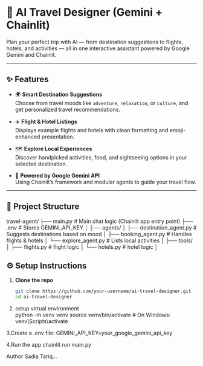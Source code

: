 # 🧳 AI Travel Designer (Gemini + Chainlit)

Plan your perfect trip with AI — from destination suggestions to flights, hotels, and activities — all in one interactive assistant powered by Google Gemini and Chainlit.

---

## ✨ Features

- 🌍 **Smart Destination Suggestions**  
  Choose from travel moods like `adventure`, `relaxation`, or `culture`, and get personalized travel recommendations.

- ✈️ **Flight & Hotel Listings**  
  Displays example flights and hotels with clean formatting and emoji-enhanced presentation.

- 🗺️ **Explore Local Experiences**  
  Discover handpicked activities, food, and sightseeing options in your selected destination.

- 🧠 **Powered by Google Gemini API**  
  Using Chainlit’s framework and modular agents to guide your travel flow.

---

## 📁 Project Structure

travel-agent/
├── main.py                  # Main chat logic (Chainlit app entry point)
├── .env                     # Stores GEMINI_API_KEY
│
├── agents/
│   ├── destination_agent.py # Suggests destinations based on mood
│   ├── booking_agent.py     # Handles flights & hotels
│   └── explore_agent.py     # Lists local activities
│
├── tools/
│   ├── flights.py           # flight logic
│   └── hotels.py            # hotel logic
│



## ⚙️ Setup Instructions

1. **Clone the repo**  
   ```bash
   git clone https://github.com/your-username/ai-travel-designer.git
   cd ai-travel-designer
   

2. setup virtual environment  
python -m venv venv
source venv/bin/activate  # On Windows: venv\Scripts\activate

3.Create a .env file:
GEMINI_API_KEY=your_google_gemini_api_key

4.Run the app
chainlit run main.py

Author 
Sadia Tariq...
